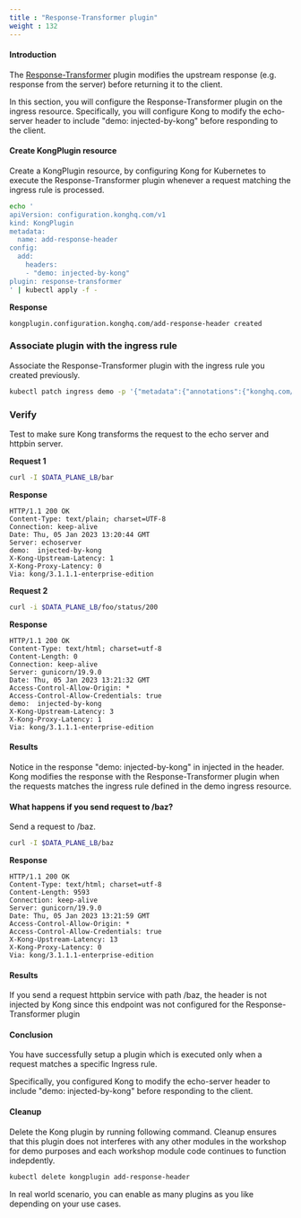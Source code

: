 ```yaml
---
title : "Response-Transformer plugin"
weight : 132
---
```


#### Introduction
The [Response-Transformer](https://docs.konghq.com/hub/kong-inc/response-transformer/) plugin modifies the upstream response (e.g. response from the server) before returning it to the client.

In this section, you will configure the Response-Transformer plugin on the ingress resource. Specifically, you will configure Kong to modify the echo-server header to include "demo: injected-by-kong" before responding to the client.

#### Create KongPlugin resource
Create a KongPlugin resource, by configuring Kong for Kubernetes to execute the Response-Transformer plugin whenever a request matching the ingress rule is processed.

```bash
echo '
apiVersion: configuration.konghq.com/v1
kind: KongPlugin
metadata:
  name: add-response-header
config:
  add:
    headers:
    - "demo: injected-by-kong"
plugin: response-transformer
' | kubectl apply -f -
```

**Response**
```
kongplugin.configuration.konghq.com/add-response-header created
```

### Associate plugin with the ingress rule

Associate the Response-Transformer plugin with the ingress rule you created previously.

```bash
kubectl patch ingress demo -p '{"metadata":{"annotations":{"konghq.com/plugins":"add-response-header"}}}'
```

### Verify
Test to make sure Kong transforms the request to the echo server and httpbin server. 

**Request 1**
```bash
curl -I $DATA_PLANE_LB/bar
```

**Response**
```
HTTP/1.1 200 OK
Content-Type: text/plain; charset=UTF-8
Connection: keep-alive
Date: Thu, 05 Jan 2023 13:20:44 GMT
Server: echoserver
demo:  injected-by-kong
X-Kong-Upstream-Latency: 1
X-Kong-Proxy-Latency: 0
Via: kong/3.1.1.1-enterprise-edition
```


**Request 2**
```bash
curl -i $DATA_PLANE_LB/foo/status/200
```

**Response**
```
HTTP/1.1 200 OK
Content-Type: text/html; charset=utf-8
Content-Length: 0
Connection: keep-alive
Server: gunicorn/19.9.0
Date: Thu, 05 Jan 2023 13:21:32 GMT
Access-Control-Allow-Origin: *
Access-Control-Allow-Credentials: true
demo:  injected-by-kong
X-Kong-Upstream-Latency: 3
X-Kong-Proxy-Latency: 1
Via: kong/3.1.1.1-enterprise-edition
```

#### Results

Notice in the response "demo:  injected-by-kong" in injected in the header. Kong modifies the response with the Response-Transformer plugin when the requests matches the ingress rule defined in the demo ingress resource.  


#### What happens if you send request to /baz?
Send a request to  /baz.

```bash
curl -I $DATA_PLANE_LB/baz
```

**Response**
```
HTTP/1.1 200 OK
Content-Type: text/html; charset=utf-8
Content-Length: 9593
Connection: keep-alive
Server: gunicorn/19.9.0
Date: Thu, 05 Jan 2023 13:21:59 GMT
Access-Control-Allow-Origin: *
Access-Control-Allow-Credentials: true
X-Kong-Upstream-Latency: 13
X-Kong-Proxy-Latency: 0
Via: kong/3.1.1.1-enterprise-edition
```



#### Results
If you send a request httpbin service with path /baz, the header is not injected by Kong since this endpoint was not configured for the Response-Transformer plugin



#### Conclusion

You have successfully setup a plugin which is executed only when a request matches a specific Ingress rule.

Specifically, you configured Kong to modify the echo-server header to include "demo: injected-by-kong" before responding to the client. 

#### Cleanup

Delete the Kong plugin by running following command. Cleanup ensures that this plugin does not interferes with any other modules in the workshop for demo purposes and each workshop module code continues to function indepdently.

```bash
kubectl delete kongplugin add-response-header
```

In real world scenario, you can enable as many plugins as you like depending on your use cases.